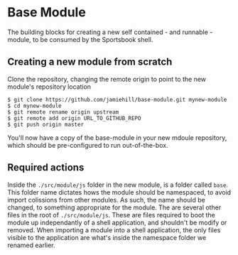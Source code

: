 Base Module
===========

The building blocks for creating a new self contained - and runnable - module, to be consumed by the Sportsbook shell.


Creating a new module from scratch
----------------------------------

Clone the repository, changing the remote origin to point to the new module's repository location

    $ git clone https://github.com/jamiehill/base-module.git mynew-module
    $ cd mynew-module
    $ git remote rename origin upstream
    $ git remote add origin URL_TO_GITHUB_REPO
    $ git push origin master

You'll now have a copy of the base-module in your new mdoule repository, which should be pre-configured to run out-of-the-box.


Required actions
----------------

Inside the `./src/module/js` folder in the new module, is a folder called `base`.  This folder name dictates hows the module should be namespaced, to avoid import colissions from other modules.  As such, the name should be changed, to something appropriate for the module.
The are several other files in the root of `./src/module/js`.  These are files required to boot the module up independantly of a shell application, and shouldn't be modify or removed.  When importing a module into a shell application, the only files visible to the application are what's inside the namespace folder we renamed earlier.
